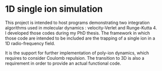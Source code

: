 # 1D single ion simulation

This project is intended to host programs demonstrating two integration algorithms used in molecular dynamics : velocity-Verlet and Runge-Kutta 4. I developed those codes during my PhD thesis. The framework in which those code are intended to be included are the trapping of a single ion in a 1D radio-frequency field.

It is the support for further implementation of poly-ion dynamics, which requires to consider Coulomb repulsion. The transition to 3D is also a requirement in order to provide an actual functional code.

